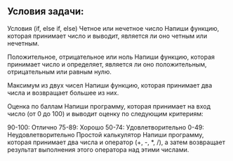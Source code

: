 ## Условия задачи:
Условия (if, else if, else)
Четное или нечетное число
Напиши функцию, которая принимает число и выводит, является ли оно четным или нечетным.

Положительное, отрицательное или ноль
Напиши функцию, которая принимает число и определяет, является ли оно положительным, отрицательным или равным нулю.

Максимум из двух чисел
Напиши функцию, которая принимает два числа и возвращает большее из них.

Оценка по баллам
Напиши программу, которая принимает на вход число (от 0 до 100) и выводит оценку по следующим критериям:

90-100: Отлично
75-89: Хорошо
50-74: Удовлетворительно
0-49: Неудовлетворительно
Простой калькулятор
Напиши программу, которая принимает два числа и оператор (+, -, *, /), а затем возвращает результат выполнения этого оператора над этими числами.

